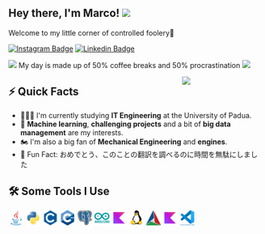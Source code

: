 <h2>Hey there, I'm <strong>Marco</strong>! <img src="https://media1.giphy.com/media/8xjAi0KbIolejzPWRT/giphy.gif" width="40"></h2>
<p>Welcome to my little corner of controlled foolery🤪</p>

[![Instagram Badge](https://img.shields.io/badge/-Instagram-purple?style=flat-square&logo=instagram&logoColor=white&link=https://www.instagram.com/marco_toffoletto/)](https://www.instagram.com/marco_toffoletto/) [![Linkedin Badge](https://img.shields.io/badge/-Linkedin-blue?style=flat-square&logo=Linkedin&logoColor=white&link=https:https://www.linkedin.com/in/marco-toffoletto-34a673233/)](https://www.linkedin.com/in/marco-toffoletto-34a673233/)
  
<p><img src="https://media1.giphy.com/media/lnIfDxGkt2t6L3KmgG/giphy.gif" width="50"> My day is made up of 50% coffee breaks and 50% procrastination <img src="https://media1.giphy.com/media/lnIfDxGkt2t6L3KmgG/giphy.gif" width="50"></p>

<img align="right" src="https://media1.giphy.com/media/11ZSwQNWba4YF2/giphy.gif" width="160"/>
<h2>⚡️ Quick Facts</h2>
<ul>
<li>👨🏽‍💻 I'm currently studying <strong>IT Engineering</strong> at the University of Padua.</li>
<li>🧠 <strong>Machine learning</strong>, <strong>challenging projects</strong> and a bit of <strong>big data management</strong> are my interests.</li>
<li>🏍 I'm also a big fan of <strong>Mechanical Engineering</strong> and <strong>engines</strong>.</li>
<li>🎉 Fun Fact: おめでとう、このことの翻訳を調べるのに時間を無駄にしました</li>
</ul>

<h2>🛠 Some Tools I Use</h2>
<p align="left">
<img src="https://github.com/devicons/devicon/blob/master/icons/java/java-original.svg" alt="java" width="30" height="30" />
<img src="https://github.com/devicons/devicon/blob/master/icons/python/python-original.svg" alt="python" width="30" height="30" />
<img src="https://github.com/devicons/devicon/blob/master/icons/c/c-plain.svg" alt="C" width="30" height="30" />  
<img src="https://github.com/devicons/devicon/blob/master/icons/cplusplus/cplusplus-original.svg" alt="Cpp" width="30" height="30" />
<img src="https://github.com/devicons/devicon/blob/master/icons/postgresql/postgresql-original.svg" alt="SQL" width="30" height="30" />
<img src="https://github.com/devicons/devicon/blob/master/icons/arduino/arduino-original-wordmark.svg" alt="Arduino" width="30" height="30" />
<img src="https://github.com/devicons/devicon/blob/master/icons/kotlin/kotlin-original.svg" alt="Kotlin" width="30" height="30" /> 
<img src="https://github.com/devicons/devicon/blob/master/icons/linux/linux-original.svg" alt="Linux" width="30" height="30" />  
<img src="https://github.com/devicons/devicon/blob/master/icons/cmake/cmake-original.svg" alt="CMake" width="30" height="30" />
<img src="https://github.com/devicons/devicon/blob/master/icons/kotlin/kotlin-original.svg" alt="Junit" width="30" height="30" />
<img src="https://github.com/devicons/devicon/blob/master/icons/vscode/vscode-original-wordmark.svg" alt="VSCode" width="30" height="30" />
</p>
<!---
MaTo01/MaTo01 is a ✨ special ✨ repository because its `README.md` (this file) appears on your GitHub profile.
You can click the Preview link to take a look at your changes.
--->
